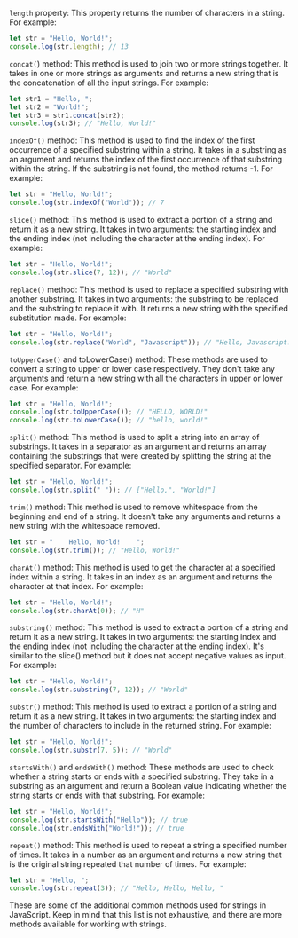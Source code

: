 ``length`` property: This property returns the number of characters in a string. For example:
```js
let str = "Hello, World!";
console.log(str.length); // 13
```
``concat(``) method: This method is used to join two or more strings together. It takes in one or more strings as arguments and returns a new string that is the concatenation of all the input strings. For example:
```js
let str1 = "Hello, ";
let str2 = "World!";
let str3 = str1.concat(str2);
console.log(str3); // "Hello, World!"
```
``indexOf()`` method: This method is used to find the index of the first occurrence of a specified substring within a string. It takes in a substring as an argument and returns the index of the first occurrence of that substring within the string. If the substring is not found, the method returns -1. For example:
```js
let str = "Hello, World!";
console.log(str.indexOf("World")); // 7
```
``slice()`` method: This method is used to extract a portion of a string and return it as a new string. It takes in two arguments: the starting index and the ending index (not including the character at the ending index). For example:
```js
let str = "Hello, World!";
console.log(str.slice(7, 12)); // "World"
```
``replace()`` method: This method is used to replace a specified substring with another substring. It takes in two arguments: the substring to be replaced and the substring to replace it with. It returns a new string with the specified substitution made. For example:
```js
let str = "Hello, World!";
console.log(str.replace("World", "Javascript")); // "Hello, Javascript!"
```
``toUpperCase()`` and toLowerCase() method: These methods are used to convert a string to upper or lower case respectively. They don't take any arguments and return a new string with all the characters in upper or lower case. For example:
```js
let str = "Hello, World!";
console.log(str.toUpperCase()); // "HELLO, WORLD!"
console.log(str.toLowerCase()); // "hello, world!"
```
``split()`` method: This method is used to split a string into an array of substrings. It takes in a separator as an argument and returns an array containing the substrings that were created by splitting the string at the specified separator. For example:
```js
let str = "Hello, World!";
console.log(str.split(" ")); // ["Hello,", "World!"]
```
``trim()`` method: This method is used to remove whitespace from the beginning and end of a string. It doesn't take any arguments and returns a new string with the whitespace removed.
```js
let str = "    Hello, World!    ";
console.log(str.trim()); // "Hello, World!"
```

``charAt()`` method: This method is used to get the character at a specified index within a string. It takes in an index as an argument and returns the character at that index. For example:
```js
let str = "Hello, World!";
console.log(str.charAt(0)); // "H"
```
``substring()`` method: This method is used to extract a portion of a string and return it as a new string. It takes in two arguments: the starting index and the ending index (not including the character at the ending index). It's similar to the slice() method but it does not accept negative values as input. For example:
```js
let str = "Hello, World!";
console.log(str.substring(7, 12)); // "World"
```
``substr()`` method: This method is used to extract a portion of a string and return it as a new string. It takes in two arguments: the starting index and the number of characters to include in the returned string. For example:
```js
let str = "Hello, World!";
console.log(str.substr(7, 5)); // "World"
```
``startsWith()`` and ``endsWith()`` method: These methods are used to check whether a string starts or ends with a specified substring. They take in a substring as an argument and return a Boolean value indicating whether the string starts or ends with that substring. For example:
```js
let str = "Hello, World!";
console.log(str.startsWith("Hello")); // true
console.log(str.endsWith("World!")); // true
```
``repeat()`` method: This method is used to repeat a string a specified number of times. It takes in a number as an argument and returns a new string that is the original string repeated that number of times. For example:
```js
let str = "Hello, ";
console.log(str.repeat(3)); // "Hello, Hello, Hello, "
```
These are some of the additional common methods used for strings in JavaScript. Keep in mind that this list is not exhaustive, and there are more methods available for working with strings.